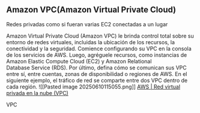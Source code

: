 ## Amazon VPC(Amazon Virtual Private Cloud)

Redes privadas como si fueran varias EC2 conectadas a un lugar

Amazon Virtual Private Cloud (Amazon VPC) le brinda control total sobre su entorno de redes virtuales, incluidas la ubicación de los recursos, la conectividad y la seguridad. Comience configurando su VPC en la consola de los servicios de AWS. Luego, agréguele recursos, como instancias de Amazon Elastic Compute Cloud (EC2) y Amazon Relational Database Service (RDS). Por último, defina cómo se comunican sus VPC entre sí, entre cuentas, zonas de disponibilidad o regiones de AWS. En el siguiente ejemplo, el tráfico de red se comparte entre dos VPC dentro de cada región.
![[Pasted image 20250610115055.png]]
[AWS | Red virtual privada en la nube (VPC)](https://aws.amazon.com/es/vpc/)

VPC
